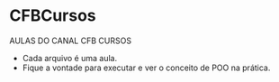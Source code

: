 # CFBCursos 
AULAS DO CANAL CFB CURSOS

- Cada arquivo é uma aula.
- Fique a vontade para executar e ver o conceito de POO na prática.
